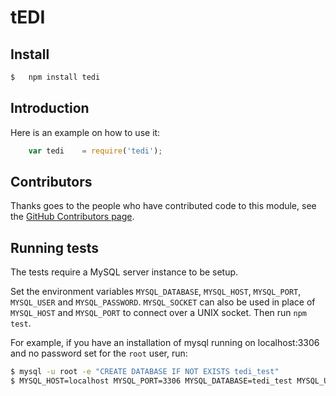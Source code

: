 # tEDI

## Install
```sh
$	npm install tedi
```
## Introduction

Here is an example on how to use it:
```js
	var tedi	= require('tedi');
```
## Contributors
Thanks goes to the people who have contributed code to this module, see the [GitHub Contributors page][].

[GitHub Contributors page]:https://github.com/aonsolutions/aon.js/graphs/contributors

## Running tests

The  tests require a MySQL server instance to be setup.

Set the environment variables `MYSQL_DATABASE`, `MYSQL_HOST`, `MYSQL_PORT`,
`MYSQL_USER` and `MYSQL_PASSWORD`. `MYSQL_SOCKET` can also be used in place
of `MYSQL_HOST` and `MYSQL_PORT` to connect over a UNIX socket. Then run
`npm test`.

For example, if you have an installation of mysql running on localhost:3306
and no password set for the `root` user, run:

```sh
$ mysql -u root -e "CREATE DATABASE IF NOT EXISTS tedi_test"
$ MYSQL_HOST=localhost MYSQL_PORT=3306 MYSQL_DATABASE=tedi_test MYSQL_USER=root MYSQL_PASSWORD= npm test
```
